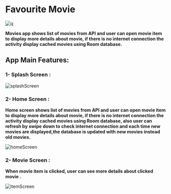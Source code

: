# Favourite Movie
![q](https://user-images.githubusercontent.com/34136265/164978161-12e130f9-a9ee-41fc-b497-0a5fd65c1bc3.jpg)

**Movies app shows list of movies from API and user can open movie item to display more details about movie, if
 there is no internet connection the activity display cached movies using Room database.**

## App Main Features:
### 1- Splash Screen :
![splashScreen](https://user-images.githubusercontent.com/34136265/164978481-70a57b7f-fcb8-46e0-8578-ccc956d565f8.jpg)
### 2- Home Screen :
 **Home screen shows list of movies from API and user can open movie item to display more details about movie, 
if there is no internet connection the activity display cached movies using Room database, also user can refresh by swipe down 
to check internet connection and each time new movies are displayed,the database is updated with new movies instead old movies.**

![homeScreen](https://user-images.githubusercontent.com/34136265/164978548-5d201630-55f1-4e42-9541-482d80391352.jpg)

### 2- Movie Screen :
 **When movie item is clicked, user can see more details about clicked movie .**

![itemScreen](https://user-images.githubusercontent.com/34136265/164978950-baf7a91f-1544-4152-8285-59cd74d29a9a.jpg)
